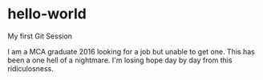 # hello-world
My first Git Session

I am a MCA graduate 2016 looking for a job but unable to get one. This has been a one hell of a nightmare. I'm losing hope day by day from this ridiculosness.  
